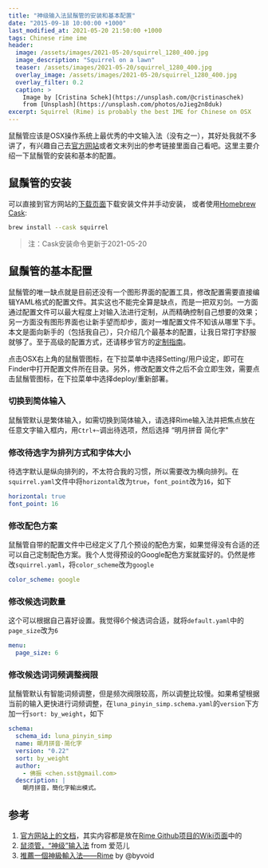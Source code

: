 ```yaml
---
title: "神级输入法鼠鬚管的安装和基本配置"
date: "2015-09-18 10:00:00 +1000"
last_modified_at: 2021-05-20 21:50:00 +1000
tags: Chinese rime ime
header:
  image: /assets/images/2021-05-20/squirrel_1280_400.jpg
  image_description: "Squirrel on a lawn"
  teaser: /assets/images/2021-05-20/squirrel_1280_400.jpg
  overlay_image: /assets/images/2021-05-20/squirrel_1280_400.jpg
  overlay_filter: 0.2
  caption: >
    Image by [Cristina Schek](https://unsplash.com/@cristinaschek)
    from [Unsplash](https://unsplash.com/photos/oJieg2n8duk)
excerpt: Squirrel (Rime) is probably the best IME for Chinese on OSX
---
```


鼠鬚管应该是OSX操作系统上最优秀的中文输入法（没有之一），其好处我就不多讲了，有兴趣自己去[官方网站][offical site]或者文末列出的参考链接里面自己看吧。这里主要介绍一下鼠鬚管的安装和基本的配置。

## 鼠鬚管的安装

可以直接到官方网站的[下载页面][download page]下载安装文件并手动安装，
或者使用[Homebrew Cask][]:

```bash
brew install --cask squirrel
```

> 注：Cask安装命令更新于2021-05-20

## 鼠鬚管的基本配置

鼠鬚管的唯一缺点就是目前还没有一个图形界面的配置工具，修改配置需要直接编辑YAML格式的配置文件。其实这也不能完全算是缺点，而是一把双刃剑。一方面通过配置文件可以最大程度上对输入法进行定制，从而精确控制自己想要的效果；另一方面没有图形界面也让新手望而却步，面对一堆配置文件不知该从哪里下手。本文是面向新手的（包括我自己），只介绍几个最基本的配置，让我日常打字舒服就够了。至于高级的配置方式，还请移步官方的[定制指南][customisation
guide]。

点击OSX右上角的鼠鬚管图标，在下拉菜单中选择Setting/用户设定，即可在Finder中打开配置文件所在目录。另外，修改配置文件之后不会立即生效，需要点击鼠鬚管图标，在下拉菜单中选择deploy/重新部署。

### 切换到简体输入

鼠鬚管默认是繁体输入，如需切换到简体输入，请选择Rime输入法并把焦点放在任意文字输入框内，用`Ctrl+~`调出待选项，然后选择 “明月拼音 简化字"

### 修改待选字为排列方式和字体大小

待选字默认是纵向排列的，不太符合我的习惯，所以需要改为横向排列。在`squirrel.yaml`文件中将`horizontal`改为`true`，`font_point`改为`16`，如下

```yaml
horizontal: true
font_point: 16
```

### 修改配色方案

鼠鬚管自带的配置文件中已经定义了几个预设的配色方案，如果觉得没有合适的还可以自己定制配色方案。我个人觉得预设的Google配色方案就蛮好的。仍然是修改`squirrel.yaml`，将`color_scheme`改为`google`

```yaml
color_scheme: google
```

### 修改候选词数量

这个可以根据自己喜好设置。我觉得6个候选词合适，就将`default.yaml`中的`page_size`改为`6`

```yaml
menu:
  page_size: 6
```

### 修改候选词词频调整阀限

鼠鬚管默认有智能词频调整，但是频次阀限较高，所以调整比较慢。如果希望根据当前的输入更快进行词频调整，在`luna_pinyin_simp.schema.yaml`的`version`下方加一行`sort:
by_weight`，如下

```yaml
schema:
  schema_id: luna_pinyin_simp
  name: 朙月拼音·简化字
  version: "0.22"
  sort: by_weight
  author:
    - 佛振 <chen.sst@gmail.com>
  description: |
    朙月拼音，簡化字輸出模式。
```

## 参考

1. [官方网站上的文档][offical docs]，其实内容都是放在[Rime Github项目的Wiki页面][rime-wiki]中的
2. [鼠须管，“神级”输入法][ifanr-rime] from 爱范儿
3. [推薦一個神級輸入法——Rime][byvoid-rime] by @byvoid

[Homebrew Cask]: https://github.com/Homebrew/homebrew-cask
[byvoid-rime]: https://www.byvoid.com/blog/recommend-rime
[customisation guide]: https://github.com/rime/home/wiki/CustomizationGuide
[download page]: https://rime.im/download/
[ifanr-rime]: https://www.ifanr.com/156409
[offical docs]: https://rime.im/docs/
[offical site]: https://rime.im/
[rime-wiki]: https://github.com/rime/home/wiki
